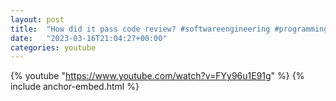 ```yaml
---
layout: post
title:  "How did it pass code review? #softwareengineering #programming #coding"
date:   "2023-03-16T21:04:27+00:00"
categories: youtube
---
```

{% youtube  "https://www.youtube.com/watch?v=FYy96u1E91g" %}
{% include anchor-embed.html %}
<br />

